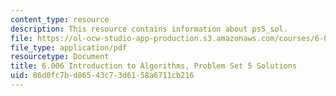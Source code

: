 ```yaml
---
content_type: resource
description: This resource contains information about ps5_sol.
file: https://ol-ocw-studio-app-production.s3.amazonaws.com/courses/6-006-introduction-to-algorithms-fall-2011/86d0fc7bd86543c73d6158a6711cb216_MIT6_006F11_ps5_sol.pdf
file_type: application/pdf
resourcetype: Document
title: 6.006 Introduction to Algorithms, Problem Set 5 Solutions
uid: 86d0fc7b-d865-43c7-3d61-58a6711cb216
---
```

